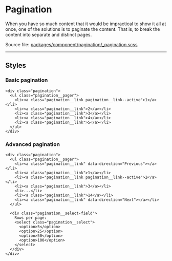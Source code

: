 # Pagination
When you have so much content that it would be impractical to show it all at once, one of the solutions is to paginate the content. That is, to break the content into separate and distinct pages.

Source file: [packages/component/pagination/_pagination.scss](https://github.com/kpn/kpn-style/blob/master/packages/component/pagination/_pagination.scss)

---

## Styles

### Basic pagination
```html*example
<div class="pagination">
  <ul class="pagination__pager">
    <li><a class="pagination__link pagination__link--active">1</a></li>
    <li><a class="pagination__link">2</a></li>
    <li><a class="pagination__link">3</a></li>
    <li><a class="pagination__link">4</a></li>
    <li><a class="pagination__link">5</a></li>
  </ul>
</div>
```

### Advanced pagination
```html*example
<div class="pagination">
  <ul class="pagination__pager">
    <li><a class="pagination__link" data-direction="Previous"></a></li>
    <li><a class="pagination__link">1</a></li>
    <li><a class="pagination__link pagination__link--active">2</a></li>
    <li><a class="pagination__link">3</a></li>
    <li>...</li>
    <li><a class="pagination__link">14</a></li>
    <li><a class="pagination__link" data-direction="Next"></a></li>
  </ul>

  <div class="pagination__select-field">
    Rows per page:
    <select class="pagination__select">
      <option>5</option>
      <option>25</option>
      <option>50</option>
      <option>100</option>
    </select>
  </div>
</div>
```
